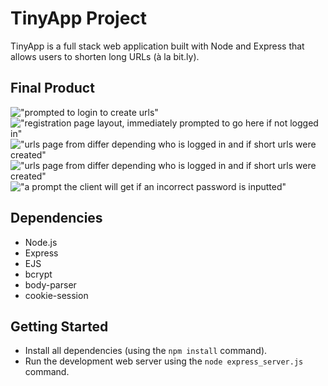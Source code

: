# TinyApp Project

TinyApp is a full stack web application built with Node and Express that allows users to shorten long URLs (à la bit.ly).

## Final Product

!["prompted to login to create urls"](#logintocreate)
!["registration page layout, immediately prompted to go here if not logged in"](#registrationpage)
!["urls page from differ depending who is logged in and if short urls were created"](#UrlsFromAccount1)
!["urls page from differ depending who is logged in and if short urls were created"](#UrlsFromAccount2)
!["a prompt the client will get if an incorrect password is inputted"](#wrongPassword)
## Dependencies

- Node.js
- Express
- EJS
- bcrypt
- body-parser
- cookie-session

## Getting Started

- Install all dependencies (using the `npm install` command).
- Run the development web server using the `node express_server.js` command.
